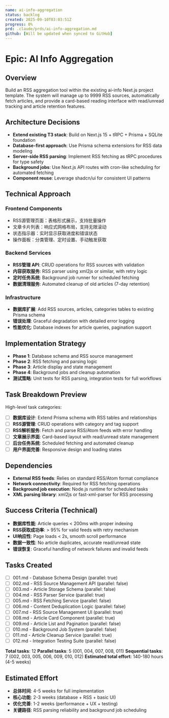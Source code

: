 ```yaml
---
name: ai-info-aggregation
status: backlog
created: 2025-09-10T03:03:51Z
progress: 0%
prd: .claude/prds/ai-info-aggregation.md
github: [Will be updated when synced to GitHub]
---
```


# Epic: AI Info Aggregation

## Overview

Build an RSS aggregation tool within the existing ai-info Next.js project template. The system will manage up to 9999 RSS sources, automatically fetch articles, and provide a card-based reading interface with read/unread tracking and article retention features.

## Architecture Decisions

- **Extend existing T3 stack**: Build on Next.js 15 + tRPC + Prisma + SQLite foundation
- **Database-first approach**: Use Prisma schema extensions for RSS data modeling
- **Server-side RSS parsing**: Implement RSS fetching as tRPC procedures for type safety
- **Background jobs**: Use Next.js API routes with cron-like scheduling for automated fetching
- **Component reuse**: Leverage shadcn/ui for consistent UI patterns

## Technical Approach

### Frontend Components

- RSS源管理页面：表格形式展示，支持批量操作
- 文章卡片列表：响应式网格布局，支持无限滚动
- 状态指示器：实时显示获取进度和错误状态
- 操作面板：分类管理、定时设置、手动触发获取

### Backend Services

- **RSS管理 API**: CRUD operations for RSS sources with validation
- **内容获取服务**: RSS parser using xml2js or similar, with retry logic
- **定时任务系统**: Background job runner for scheduled fetching
- **数据清理服务**: Automated cleanup of old articles (7-day retention)

### Infrastructure

- **数据库扩展**: Add RSS sources, articles, categories tables to existing Prisma schema
- **错误处理**: Graceful degradation with detailed error logging
- **性能优化**: Database indexes for article queries, pagination support

## Implementation Strategy

- **Phase 1**: Database schema and RSS source management
- **Phase 2**: RSS fetching and parsing logic
- **Phase 3**: Article display and state management
- **Phase 4**: Background jobs and cleanup automation
- **测试策略**: Unit tests for RSS parsing, integration tests for full workflows

## Task Breakdown Preview

High-level task categories:

- [ ] **数据库设计**: Extend Prisma schema with RSS tables and relationships
- [ ] **RSS源管理**: CRUD operations with category and tag support
- [ ] **RSS解析服务**: Fetch and parse RSS/Atom feeds with error handling
- [ ] **文章展示界面**: Card-based layout with read/unread state management
- [ ] **后台任务系统**: Scheduled fetching and automated cleanup
- [ ] **用户界面完善**: Responsive design and loading states

## Dependencies

- **External RSS feeds**: Relies on standard RSS/Atom format compliance
- **Network connectivity**: Required for RSS fetching operations
- **Background job execution**: Node.js runtime for scheduled tasks
- **XML parsing library**: xml2js or fast-xml-parser for RSS processing

## Success Criteria (Technical)

- **数据库性能**: Article queries < 200ms with proper indexing
- **RSS获取成功率**: > 95% for valid feeds with retry mechanism
- **UI响应性**: Page loads < 2s, smooth scroll performance
- **数据一致性**: No article duplicates, accurate read/unread state
- **错误恢复**: Graceful handling of network failures and invalid feeds

## Tasks Created

- [ ] 001.md - Database Schema Design (parallel: true)
- [ ] 002.md - RSS Source Management API (parallel: false)
- [ ] 003.md - Article Storage Schema (parallel: false)
- [ ] 004.md - RSS Parser Service (parallel: true)
- [ ] 005.md - RSS Fetching Service (parallel: false)
- [ ] 006.md - Content Deduplication Logic (parallel: false)
- [ ] 007.md - RSS Source Management UI (parallel: true)
- [ ] 008.md - Article Card Component (parallel: true)
- [ ] 009.md - Article List and Pagination (parallel: false)
- [ ] 010.md - Background Job System (parallel: false)
- [ ] 011.md - Article Cleanup Service (parallel: true)
- [ ] 012.md - Integration Testing Suite (parallel: false)

**Total tasks**: 12
**Parallel tasks**: 5 (001, 004, 007, 008, 011)
**Sequential tasks**: 7 (002, 003, 005, 006, 009, 010, 012)
**Estimated total effort**: 140-180 hours (4-5 weeks)

## Estimated Effort

- **总体时间**: 4-5 weeks for full implementation
- **核心功能**: 2-3 weeks (database + RSS + basic UI)
- **优化完善**: 1-2 weeks (performance + UX + testing)
- **关键路径**: RSS parsing reliability and background job scheduling
